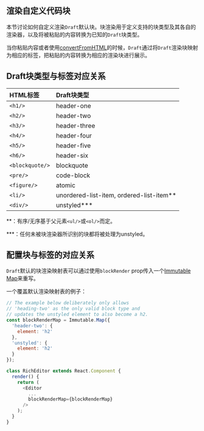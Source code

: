## 渲染自定义代码块

本节讨论如何自定义渲染`Draft`默认块。块渲染用于定义支持的块类型及其各自的渲染器，以及将被粘贴的内容转换为已知的`Draft`块类型。

当你粘贴内容或者使用[convertFromHTML](https://draftjs.org/docs/api-reference-data-conversion.html#convertfromhtml)的时候，`Draft`通过将`Draft`渲染块映射为相应的标签，把粘贴的内容转换为相应的渲染块进行展示。

## Draft块类型与标签对应关系

| HTML标签 | Draft块类型 |
| :--- | :--- |
| `<h1/>` | header-one |
| `<h2/>` | header-two |
| `<h3/>` | header-three |
| `<h4/>` | header-four |
| `<h5/>` | header-five |
| `<h6/>` | header-six |
| `<blockquote/>` | blockquote |
| `<pre/>` | code-block |
| `<figure/>` | atomic |
| `<li/>` | unordered-list-item, ordered-list-item\*\* |
| `<div/>` | unstyled\*\*\* |

\*\*：有序/无序基于父元素`<ul/>`或`<ol/>`而定。

\*\*\*：任何未被块渲染器所识别的块都将被处理为unstyled。

## 配置块与标签的对应关系

`Draft`默认的块渲染映射表可以通过使用`blockRender` prop传入一个[Immutable Map](http://facebook.github.io/immutable-js/docs/#/Map)来重写。

一个覆盖默认渲染映射表的例子：

```js
// The example below deliberately only allows
// 'heading-two' as the only valid block type and
// updates the unstyled element to also become a h2.
const blockRenderMap = Immutable.Map({
  'header-two': {
    element: 'h2'
  },
  'unstyled': {
    element: 'h2'
  }
});

class RichEditor extends React.Component {
  render() {
    return (
      <Editor
        ...
        blockRenderMap={blockRenderMap}
      />
    );
  }
}
```



